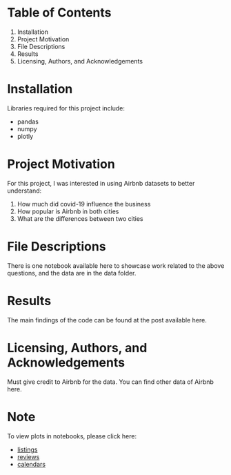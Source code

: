 # Table of Contents
1. Installation
2. Project Motivation
3. File Descriptions
4. Results
5. Licensing, Authors, and Acknowledgements

# Installation
Libraries required for this project include:
- pandas
- numpy
- plotly

# Project Motivation
For this project, I was interested in using Airbnb datasets to better understand:
1. How much did covid-19 influence the business
2. How popular is Airbnb in both cities
3. What are the differences between two cities

# File Descriptions
There is one notebook available here to showcase work related to the above questions, and the data are in the data folder.

# Results
The main findings of the code can be found at the post available here.

# Licensing, Authors, and Acknowledgements
Must give credit to Airbnb for the data. You can find other data of Airbnb here.

# Note
To view plots in notebooks, please click here: 
- [listings](http://nbviewer.org/github/anqi-guo/udacity-dsnd-blog-post/blob/main/listings.ipynb)
- [reviews](http://nbviewer.org/github/anqi-guo/udacity-dsnd-blog-post/blob/main/reviews.ipynb)
- [calendars](http://nbviewer.org/github/anqi-guo/udacity-dsnd-blog-post/blob/main/calendars.ipynb)
